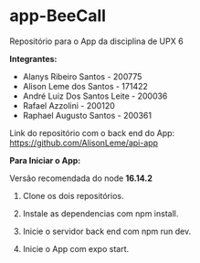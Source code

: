 # app-BeeCall

Repositório para o App da disciplina de UPX 6

  **Integrantes:**
* Alanys Ribeiro Santos - 200775
* Alison Leme dos Santos - 171422
* André Luiz Dos Santos Leite - 200036
* Rafael Azzolini - 200120
* Raphael Augusto Santos - 200361

Link do repositório com o back end do App: <https://github.com/AlisonLeme/api-app>

  **Para Iniciar o App:**
  
  Versão recomendada do node **16.14.2**

1. Clone os dois repositórios.

2. Instale as dependencias com npm install.

3. Inicie o servidor back end com npm run dev.

4. Inicie o App com expo start.
